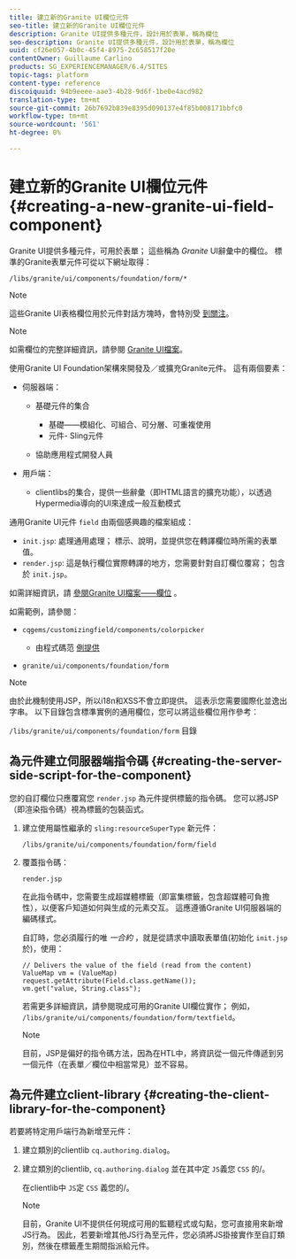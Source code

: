 ```yaml
---
title: 建立新的Granite UI欄位元件
seo-title: 建立新的Granite UI欄位元件
description: Granite UI提供多種元件，設計用於表單，稱為欄位
seo-description: Granite UI提供多種元件，設計用於表單，稱為欄位
uuid: cf26e057-4b0c-45f4-8975-2c658517f20e
contentOwner: Guillaume Carlino
products: SG_EXPERIENCEMANAGER/6.4/SITES
topic-tags: platform
content-type: reference
discoiquuid: 94b9eeee-aae3-4b28-9d6f-1be0e4acd982
translation-type: tm+mt
source-git-commit: 26b7692b839e8395d090137e4f85b008171bbfc0
workflow-type: tm+mt
source-wordcount: '561'
ht-degree: 0%

---
```



# 建立新的Granite UI欄位元件{#creating-a-new-granite-ui-field-component}

Granite UI提供多種元件，可用於表單； 這些稱為 *Granite* UI辭彙中的欄位。 標準的Granite表單元件可從以下網址取得：

`/libs/granite/ui/components/foundation/form/*`

>[!NOTE]
>
>這些Granite UI表格欄位用於元件對話方塊時，會特別受 [到關注](/help/sites-developing/developing-components.md)。

>[!NOTE]
>
>如需欄位的完整詳細資訊，請參閱 [Granite UI檔案](https://helpx.adobe.com/experience-manager/6-4/sites/developing/using/reference-materials/granite-ui/api/index.html)。

使用Granite UI Foundation架構來開發及／或擴充Granite元件。 這有兩個要素：

* 伺服器端：

   * 基礎元件的集合

      * 基礎——模組化、可組合、可分層、可重複使用
      * 元件- Sling元件
   * 協助應用程式開發人員


* 用戶端：

   * clientlibs的集合，提供一些辭彙（即HTML語言的擴充功能），以透過Hypermedia導向的UI來達成一般互動模式

通用Granite UI元件 `field` 由兩個感興趣的檔案組成：

* `init.jsp`: 處理通用處理； 標示、說明，並提供您在轉譯欄位時所需的表單值。
* `render.jsp`: 這是執行欄位實際轉譯的地方，您需要針對自訂欄位覆寫； 包含於 `init.jsp`。

如需詳細資訊，請 [參閱Granite UI檔案——欄位](https://helpx.adobe.com/experience-manager/6-4/sites/developing/using/reference-materials/granite-ui/api/jcr_root/libs/granite/ui/components/foundation/form/field/index.html) 。

如需範例，請參閱：

* `cqgems/customizingfield/components/colorpicker`

   * 由程式碼范 [例提供](/help/sites-developing/developing-components-samples.md#code-sample-how-to-customize-dialog-fields)

* `granite/ui/components/foundation/form`

>[!NOTE]
>
>由於此機制使用JSP，所以i18n和XSS不會立即提供。 這表示您需要國際化並逸出字串。 以下目錄包含標準實例的通用欄位，您可以將這些欄位用作參考：
>
>`/libs/granite/ui/components/foundation/form` 目錄

## 為元件建立伺服器端指令碼 {#creating-the-server-side-script-for-the-component}

您的自訂欄位只應覆寫您 `render.jsp` 為元件提供標籤的指令碼。 您可以將JSP（即渲染指令碼）視為標籤的包裝函式。

1. 建立使用屬性繼承的 `sling:resourceSuperType` 新元件：

   `/libs/granite/ui/components/foundation/form/field`

1. 覆蓋指令碼：

   `render.jsp`

   在此指令碼中，您需要生成超媒體標籤（即富集標籤，包含超媒體可負擔性），以便客戶知道如何與生成的元素交互。 這應遵循Granite UI伺服器端的編碼樣式。

   自訂時，您必須履行的唯 *一合約* ，就是從請求中讀取表單值(初始化 `init.jsp`於)，使用：

   ```
   // Delivers the value of the field (read from the content)
   ValueMap vm = (ValueMap) request.getAttribute(Field.class.getName());
   vm.get("value, String.class"); 
   ```

   若需更多詳細資訊，請參閱現成可用的Granite UI欄位實作； 例如， `/libs/granite/ui/components/foundation/form/textfield`。

   >[!NOTE]
   >
   >目前，JSP是偏好的指令碼方法，因為在HTL中，將資訊從一個元件傳遞到另一個元件（在表單／欄位中相當常見）並不容易。

## 為元件建立client-library {#creating-the-client-library-for-the-component}

若要將特定用戶端行為新增至元件：

1. 建立類別的clientlib `cq.authoring.dialog`。
1. 建立類別的clientlib, `cq.authoring.dialog` 並在其中定 `JS`義您 `CSS` 的/。

   在clientlib中 `JS`定 `CSS` 義您的/。

   >[!NOTE]
   >
   >目前，Granite UI不提供任何現成可用的監聽程式或勾點，您可直接用來新增JS行為。 因此，若要新增其他JS行為至元件，您必須將JS掛接實作至自訂類別，然後在標籤產生期間指派給元件。

